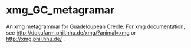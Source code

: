 # xmg_GC_metagramar
An xmg metagrammar for Guadeloupean Creole.
For xmg documentation, see http://dokufarm.phil.hhu.de/xmg/?animal=xmg or http://xmg.phil.hhu.de/ .
